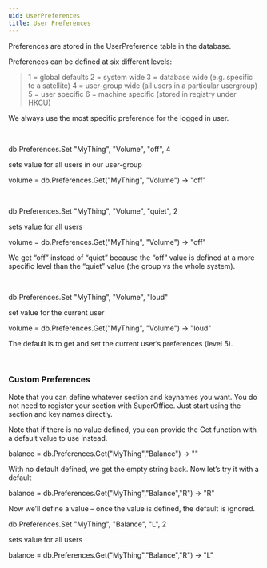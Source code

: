 ```yaml
---
uid: UserPreferences
title: User Preferences
---
```



Preferences are stored in the UserPreference table in the database.

Preferences can be defined at six different levels:

> 1 = global defaults
> 2 = system wide
> 3 = database wide (e.g. specific to a satellite)
> 4 = user-group wide (all users in a particular usergroup)
> 5 = user specific
> 6 = machine specific (stored in registry under HKCU)

We always use the most specific preference for the logged in user.

 

db.Preferences.Set "MyThing", "Volume", "off", 4 

sets value for all users in our user-group

volume = db.Preferences.Get("MyThing", "Volume") → "off"

 

db.Preferences.Set "MyThing", "Volume", "quiet", 2 

sets value for all users

volume = db.Preferences.Get("MyThing", "Volume") → "off"

We get “off” instead of “quiet” because the “off” value is defined at a more specific level than the “quiet” value (the group vs the whole system).

 

db.Preferences.Set "MyThing", "Volume", "loud" 

set value for the current user

volume = db.Preferences.Get("MyThing", "Volume") → "loud"

The default is to get and set the current user’s preferences (level 5).

 

### Custom Preferences

Note that you can define whatever section and keynames you want. You do not need to register your section with SuperOffice. Just start using the section and key names directly.

Note that if there is no value defined, you can provide the Get function with a default value to use instead.

balance = db.Preferences.Get("MyThing","Balance") → ""

With no default defined, we get the empty string back. Now let’s try it with a default

balance = db.Preferences.Get("MyThing","Balance","R") → "R"

Now we’ll define a value – once the value is defined, the default is ignored.

db.Preferences.Set "MyThing", "Balance", "L", 2 

sets value for all users

balance = db.Preferences.Get("MyThing","Balance","R") → "L"